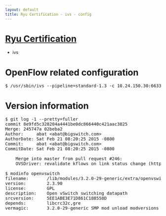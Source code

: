 ```yaml
---
layout: default
title: Ryu Certification - ivs - config
---
```

# [Ryu Certification](http://osrg.github.io/ryu/certification.html)
* ivs

# OpenFlow related configuration
<pre>
$ /usr/sbin/ivs --pipeline=standard-1.3 -c 10.24.150.30:6633 --dpid 0000000000000001 -i eth21 -i eth22 -i eth23
</pre>

# Version information
<pre>
$ git log -1 --pretty=fuller
commit 8e9fd5c328204a4441be0dc866440c421aac3825
Merge: 245747a 02beba2
Author:     abat &lt;abat@bigswitch.com&gt;
AuthorDate: Sat Feb 21 08:20:25 2015 -0800
Commit:     abat &lt;abat@bigswitch.com&gt;
CommitDate: Sat Feb 21 08:20:25 2015 -0800

    Merge into master from pull request #246:
    OVSDriver: revalidate kflows on link status change (https://github.com/floodlight/ivs/pull/246)

$ modinfo openvswitch
filename:       /lib/modules/3.2.0-29-generic/extra/openvswitch.ko
version:        2.3.90
license:        GPL
description:    Open vSwitch switching datapath
srcversion:     5EE1ABE3E71D861C188558D
depends:        libcrc32c,gre
vermagic:       3.2.0-29-generic SMP mod_unload modversions 
</pre>
